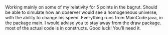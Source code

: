 Working mainly on some of my relativity for 5 points in the bagrut.
Should be able to simulate how an observer would see a homogeneous universe, with the ability to change his speed. Everything runs from MainCode.java, in the package main. I would advise you to stay away from the draw package. most of the actual code is in constructs. Good luck! You'll need it.

